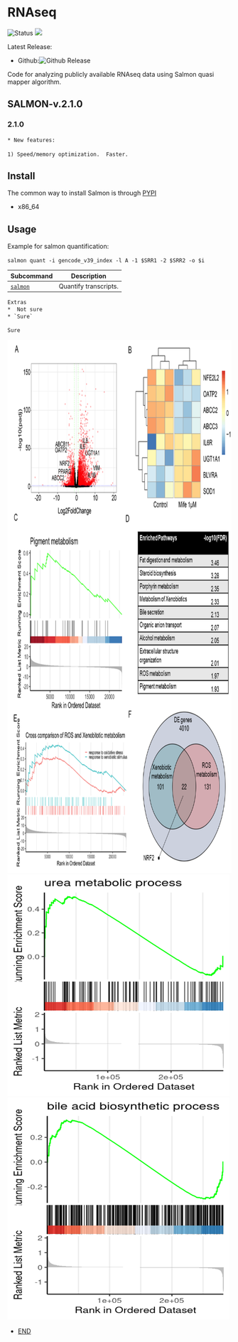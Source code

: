 # RNAseq

![Status](https://img.shields.io/badge/status-beta-%231fe01f)
<a href="https://doi.org/10.1016/j.stemcr.2023.09.006"><img src="https://img.shields.io/badge/DOI-10.1016%2Fj.stemcr.2023.09.006-blue"></a>

Latest Release:
* Github:![Github Release](https://img.shields.io/badge/release-v1-blue)

Code for analyzing publicly available RNAseq data using Salmon quasi mapper algorithm.

## SALMON-v.2.1.0
### 2.1.0

	* New features:

	1) Speed/memory optimization.  Faster.


## Install

The common way to install Salmon is through
[PYPI](https://pypi.org/project/salmon/)
* x86_64

## Usage

Example for salmon quantification:

`salmon quant -i gencode_v39_index -l A -1 $SRR1 -2 $SRR2 -o $i`


Subcommand | Description
-----------|----------
[`salmon`](./docs/callpeak.md) | Quantify transcripts.

	Extras
	*  Not sure
	* `Sure`
`Sure`

<img src="https://github.com/hasanwraeth/RNAseq/blob/main/1.png" width="1000" height="1200">
<img src="https://github.com/hasanwraeth/RNAseq/blob/main/urea.png" width="500" height="500">
<img src="https://github.com/hasanwraeth/RNAseq/blob/main/bile.png" width="500" height="500">


* [END](https://www.google.com)

